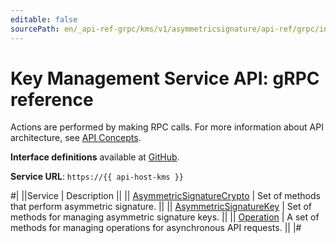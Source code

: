 ```yaml
---
editable: false
sourcePath: en/_api-ref-grpc/kms/v1/asymmetricsignature/api-ref/grpc/index.md
---
```


# Key Management Service API: gRPC reference

Actions are performed by making RPC calls. For more information about API architecture, see [API Concepts](/docs/api-design-guide/).

**Interface definitions** available at [GitHub](https://github.com/yandex-cloud/cloudapi/tree/master/yandex/cloud/kms/v1/asymmetricsignature).

**Service URL**: `https://{{ api-host-kms }}`

#|
||Service | Description ||
|| [AsymmetricSignatureCrypto](AsymmetricSignatureCrypto/index.md) | Set of methods that perform asymmetric signature. ||
|| [AsymmetricSignatureKey](AsymmetricSignatureKey/index.md) | Set of methods for managing asymmetric signature keys. ||
|| [Operation](Operation/index.md) | A set of methods for managing operations for asynchronous API requests. ||
|#